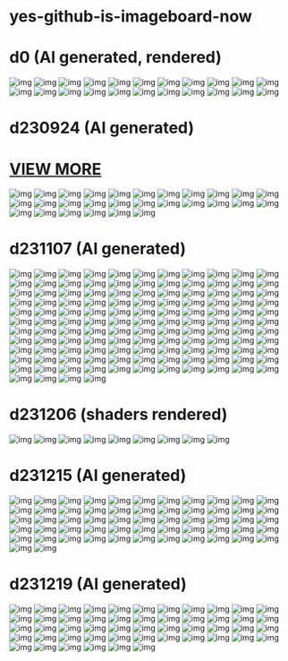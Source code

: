 # yes-github-is-imageboard-now

# d0 (AI generated, rendered)

![img](img/d0/Japanese_urban_downtown_hirise(1).jpeg)
![img](img/d0/Japanese_urban_downtown_hirise(2).jpeg)
![img](img/d0/Japanese_urban_downtown_hirise.jpeg)
![img](img/d0/alian_gem_crystal_stone_mutate-1.jpeg)
![img](img/d0/alian_gem_crystal_stone_mutate.jpeg)
![img](img/d0/battle_pass_game_ui_flat_outli(1).jpeg)
![img](img/d0/battle_pass_game_ui_flat_outli(2).jpeg)
![img](img/d0/battle_pass_game_ui_flat_outli(3).jpeg)
![img](img/d0/battle_pass_game_ui_flat_outli.jpeg)
![img](img/d0/d231128-0-fullhd.png)
![img](img/d0/d231128-1-fullhd.png)
![img](img/d0/d231128-100px.png)
![img](img/d0/d231128-2-fullhd.png)
![img](img/d0/d231128-3-fullhd.png)
![img](img/d0/d231128-4-fullhd.png)
![img](img/d0/d231128.png)
![img](img/d0/d231201-0.png)
![img](img/d0/d231206-0.png)
![img](img/d0/painterly_anime_artwork_Japane(1).jpeg)
![img](img/d0/painterly_anime_artwork_Japane.jpeg)
![img](img/d0/painterly_anime_artwork_overex(1).jpeg)
![img](img/d0/painterly_anime_artwork_overex.jpeg)

# d230924 (AI generated)

# [VIEW MORE](EXTRAS.md)

![img](img/d230924/out-0%20(1).png)
![img](img/d230924/out-0%20(10).png)
![img](img/d230924/out-0%20(11).png)
![img](img/d230924/out-0%20(12).png)
![img](img/d230924/out-0%20(13).png)
![img](img/d230924/out-0%20(14).png)
![img](img/d230924/out-0%20(15).png)
![img](img/d230924/out-1%20(73).png)
![img](img/d230924/out-1%20(74).png)
![img](img/d230924/out-1%20(75).png)
![img](img/d230924/out-1%20(76).png)
![img](img/d230924/out-1%20(77).png)
![img](img/d230924/out-1%20(78).png)
![img](img/d230924/out-1%20(79).png)
![img](img/d230924/out-1%20(8).png)
![img](img/d230924/out-1%20(80).png)
![img](img/d230924/out-1%20(81).png)
![img](img/d230924/out-1%20(82).png)
![img](img/d230924/out-1%20(83).png)
![img](img/d230924/out-1%20(84).png)
![img](img/d230924/out-1%20(85).png)
![img](img/d230924/out-1%20(86).png)
![img](img/d230924/out-1%20(87).png)
![img](img/d230924/out-1%20(88).png)
![img](img/d230924/out-1%20(89).png)
![img](img/d230924/out-1%20(9).png)
![img](img/d230924/out-1%20(90).png)
![img](img/d230924/out-1.png)

# d231107 (AI generated)

![img](img/d231107/20975ea5885e402bae13d721.jpeg)
![img](img/d231107/20b402d5497d496e9e960931.jpeg)
![img](img/d231107/3D_cartoon_low_poly_banana_pen(1).jpeg)
![img](img/d231107/3D_cartoon_low_poly_banana_pen(2).jpeg)
![img](img/d231107/3D_cartoon_low_poly_carrot_pen.jpeg)
![img](img/d231107/3D_cartoon_low_poly_carrot_ren(1).jpeg)
![img](img/d231107/3D_cartoon_low_poly_carrot_ren(2).jpeg)
![img](img/d231107/3D_cartoon_low_poly_carrot_ren.jpeg)
![img](img/d231107/3D_cartoon_low_poly_grunge_app.jpeg)
![img](img/d231107/3D_cartoon_low_poly_grunge_car(1).jpeg)
![img](img/d231107/3D_cartoon_low_poly_grunge_car(2).jpeg)
![img](img/d231107/3D_cartoon_low_poly_grunge_car(3).jpeg)
![img](img/d231107/3D_cartoon_low_poly_grunge_car(4).jpeg)
![img](img/d231107/3D_cartoon_low_poly_grunge_car(5).jpeg)
![img](img/d231107/3D_cartoon_low_poly_grunge_car.jpeg)
![img](img/d231107/688b5b76ce20412194478dc5.jpeg)
![img](img/d231107/Eudemon_kraken_online_refuses_.jpeg)
![img](img/d231107/anime_cooking_ingredients_sing(1).jpeg)
![img](img/d231107/anime_cooking_ingredients_sing(10).jpeg)
![img](img/d231107/anime_cooking_ingredients_sing(11).jpeg)
![img](img/d231107/anime_cooking_ingredients_sing(12).jpeg)
![img](img/d231107/anime_cooking_ingredients_sing(13).jpeg)
![img](img/d231107/anime_cooking_ingredients_sing(14).jpeg)
![img](img/d231107/anime_cooking_ingredients_sing(15).jpeg)
![img](img/d231107/anime_cooking_ingredients_sing(16).jpeg)
![img](img/d231107/anime_cooking_ingredients_sing(17).jpeg)
![img](img/d231107/anime_cooking_ingredients_sing(18).jpeg)
![img](img/d231107/anime_cooking_ingredients_sing(19).jpeg)
![img](img/d231107/anime_cooking_ingredients_sing(2).jpeg)
![img](img/d231107/anime_cooking_ingredients_sing(20).jpeg)
![img](img/d231107/anime_cooking_ingredients_sing(21).jpeg)
![img](img/d231107/anime_cooking_ingredients_sing(22).jpeg)
![img](img/d231107/anime_cooking_ingredients_sing(23).jpeg)
![img](img/d231107/anime_cooking_ingredients_sing(24).jpeg)
![img](img/d231107/anime_cooking_ingredients_sing(25).jpeg)
![img](img/d231107/anime_cooking_ingredients_sing(26).jpeg)
![img](img/d231107/anime_cooking_ingredients_sing(27).jpeg)
![img](img/d231107/anime_cooking_ingredients_sing(28).jpeg)
![img](img/d231107/anime_cooking_ingredients_sing(29).jpeg)
![img](img/d231107/anime_cooking_ingredients_sing(3).jpeg)
![img](img/d231107/anime_cooking_ingredients_sing(30).jpeg)
![img](img/d231107/anime_cooking_ingredients_sing(31).jpeg)
![img](img/d231107/anime_cooking_ingredients_sing(32).jpeg)
![img](img/d231107/anime_cooking_ingredients_sing(33).jpeg)
![img](img/d231107/anime_cooking_ingredients_sing(34).jpeg)
![img](img/d231107/anime_cooking_ingredients_sing(35).jpeg)
![img](img/d231107/anime_cooking_ingredients_sing(4).jpeg)
![img](img/d231107/anime_cooking_ingredients_sing(5).jpeg)
![img](img/d231107/anime_cooking_ingredients_sing(6).jpeg)
![img](img/d231107/anime_cooking_ingredients_sing(7).jpeg)
![img](img/d231107/anime_cooking_ingredients_sing(8).jpeg)
![img](img/d231107/anime_cooking_ingredients_sing(9).jpeg)
![img](img/d231107/anime_cooking_ingredients_sing.jpeg)
![img](img/d231107/banana_d_d_fantasy_highly_deta.jpeg)
![img](img/d231107/banana_studio_ghibli_style_art.jpeg)
![img](img/d231107/black_and_white_technical_draw(1).jpeg)
![img](img/d231107/black_and_white_technical_draw(2).jpeg)
![img](img/d231107/black_and_white_technical_draw(3).jpeg)
![img](img/d231107/black_and_white_technical_draw(4).jpeg)
![img](img/d231107/black_and_white_technical_draw.jpeg)
![img](img/d231107/burgers_ingridens_icon_set_on_.jpeg)
![img](img/d231107/cocktail_ingredients_icon_set_(1).jpeg)
![img](img/d231107/cocktail_ingredients_icon_set_(2).jpeg)
![img](img/d231107/cocktail_ingredients_icon_set_(3).jpeg)
![img](img/d231107/cocktail_ingredients_icon_set_.jpeg)
![img](img/d231107/d231024-1.png)
![img](img/d231107/d231024.png)
![img](img/d231107/d231028-1.png)
![img](img/d231107/d231028.png)
![img](img/d231107/elephant_maori_with_carapace_c(1).jpeg)
![img](img/d231107/elephant_maori_with_carapace_c.jpeg)
![img](img/d231107/fantasy_potion_ingredients_ico.jpeg)
![img](img/d231107/food_icon_set_on_simple_white_(1).jpeg)
![img](img/d231107/food_icon_set_on_simple_white_(2).jpeg)
![img](img/d231107/food_icon_set_on_simple_white_(3).jpeg)
![img](img/d231107/food_icon_set_on_simple_white_(4).jpeg)
![img](img/d231107/food_icon_set_on_simple_white_.jpeg)
![img](img/d231107/food_ingridens_icon_set_on_sim(1).jpeg)
![img](img/d231107/food_ingridens_icon_set_on_sim(2).jpeg)
![img](img/d231107/food_ingridens_icon_set_on_sim(3).jpeg)
![img](img/d231107/food_ingridens_icon_set_on_sim(4).jpeg)
![img](img/d231107/food_ingridens_icon_set_on_sim.jpeg)
![img](img/d231107/fruits_icon_set_on_simple_back(1).jpeg)
![img](img/d231107/fruits_icon_set_on_simple_back(2).jpeg)
![img](img/d231107/fruits_icon_set_on_simple_back(3).jpeg)
![img](img/d231107/fruits_icon_set_on_simple_back.jpeg)
![img](img/d231107/fruits_icon_set_on_simple_whit(1).jpeg)
![img](img/d231107/fruits_icon_set_on_simple_whit(2).jpeg)
![img](img/d231107/fruits_icon_set_on_simple_whit(3).jpeg)
![img](img/d231107/fruits_icon_set_on_simple_whit.jpeg)
![img](img/d231107/game_icons_fruits_realistic_ph(1).jpeg)
![img](img/d231107/game_icons_fruits_realistic_ph(2).jpeg)
![img](img/d231107/game_icons_fruits_realistic_ph(3).jpeg)
![img](img/d231107/game_icons_fruits_realistic_ph.jpeg)
![img](img/d231107/notify-mark-d231027.png)
![img](img/d231107/out-0.png)
![img](img/d231107/out-1.png)
![img](img/d231107/out-2.png)
![img](img/d231107/potion_ingredients_icon_set_on(1).jpeg)
![img](img/d231107/potion_ingredients_icon_set_on(10).jpeg)
![img](img/d231107/potion_ingredients_icon_set_on(11).jpeg)
![img](img/d231107/potion_ingredients_icon_set_on(12).jpeg)
![img](img/d231107/potion_ingredients_icon_set_on(2).jpeg)
![img](img/d231107/potion_ingredients_icon_set_on(3).jpeg)
![img](img/d231107/potion_ingredients_icon_set_on(4).jpeg)
![img](img/d231107/potion_ingredients_icon_set_on(5).jpeg)
![img](img/d231107/potion_ingredients_icon_set_on(6).jpeg)
![img](img/d231107/potion_ingredients_icon_set_on(7).jpeg)
![img](img/d231107/potion_ingredients_icon_set_on(8).jpeg)
![img](img/d231107/potion_ingredients_icon_set_on(9).jpeg)
![img](img/d231107/potion_ingredients_icon_set_on.jpeg)
![img](img/d231107/rabbit_maori_with_carapace_con(2).jpeg)
![img](img/d231107/rabbit_maori_with_carapace_con(1).jpeg)
![img](img/d231107/rabbit_maori_with_carapace_con(2).jpeg)
![img](img/d231107/rabbit_maori_with_carapace_con(3).jpeg)
![img](img/d231107/rabbit_maori_with_carapace_con(4).jpeg)
![img](img/d231107/rabbit_maori_with_carapace_con(5).jpeg)
![img](img/d231107/rabbit_maori_with_carapace_con(6).jpeg)
![img](img/d231107/rabbit_maori_with_carapace_con.jpeg)
![img](img/d231107/single_lemon_on_simple_backgro(1).jpeg)
![img](img/d231107/single_lemon_on_simple_backgro(2).jpeg)
![img](img/d231107/single_lemon_on_simple_backgro(3).jpeg)
![img](img/d231107/single_lemon_on_simple_backgro.jpeg)
![img](img/d231107/thigh_gap_genetic_sonatine_in_(1).jpeg)
![img](img/d231107/thigh_gap_genetic_sonatine_in_.jpeg)

# d231206 (shaders rendered)

![img](img/d231206/d231206-1.png)
![img](img/d231206/d231206-2.png)
![img](img/d231206/d231206-3.png)
![img](img/d231206/d231206-4.png)
![img](img/d231206/d231206-5.png)
![img](img/d231206/d231206-6.png)
![img](img/d231206/d231206-7.png)
![img](img/d231206/d231206-8.png)
![img](img/d231206/d231206-9.png)

# d231215 (AI generated)

![img](img/d231215/All_the_little_pieces_make_up_(1).jpeg)
![img](img/d231215/All_the_little_pieces_make_up_(10).jpeg)
![img](img/d231215/All_the_little_pieces_make_up_(11).jpeg)
![img](img/d231215/All_the_little_pieces_make_up_(12).jpeg)
![img](img/d231215/All_the_little_pieces_make_up_(13).jpeg)
![img](img/d231215/All_the_little_pieces_make_up_(14).jpeg)
![img](img/d231215/All_the_little_pieces_make_up_(15).jpeg)
![img](img/d231215/All_the_little_pieces_make_up_(16).jpeg)
![img](img/d231215/All_the_little_pieces_make_up_(17).jpeg)
![img](img/d231215/All_the_little_pieces_make_up_(18).jpeg)
![img](img/d231215/All_the_little_pieces_make_up_(19).jpeg)
![img](img/d231215/All_the_little_pieces_make_up_(2).jpeg)
![img](img/d231215/All_the_little_pieces_make_up_(20).jpeg)
![img](img/d231215/All_the_little_pieces_make_up_(21).jpeg)
![img](img/d231215/All_the_little_pieces_make_up_(22).jpeg)
![img](img/d231215/All_the_little_pieces_make_up_(23).jpeg)
![img](img/d231215/All_the_little_pieces_make_up_(24).jpeg)
![img](img/d231215/All_the_little_pieces_make_up_(25).jpeg)
![img](img/d231215/All_the_little_pieces_make_up_(26).jpeg)
![img](img/d231215/All_the_little_pieces_make_up_(27).jpeg)
![img](img/d231215/All_the_little_pieces_make_up_(28).jpeg)
![img](img/d231215/All_the_little_pieces_make_up_(29).jpeg)
![img](img/d231215/All_the_little_pieces_make_up_(3).jpeg)
![img](img/d231215/All_the_little_pieces_make_up_(30).jpeg)
![img](img/d231215/All_the_little_pieces_make_up_(31).jpeg)
![img](img/d231215/All_the_little_pieces_make_up_(32).jpeg)
![img](img/d231215/All_the_little_pieces_make_up_(33).jpeg)
![img](img/d231215/All_the_little_pieces_make_up_(34).jpeg)
![img](img/d231215/All_the_little_pieces_make_up_(35).jpeg)
![img](img/d231215/All_the_little_pieces_make_up_(36).jpeg)
![img](img/d231215/All_the_little_pieces_make_up_(37).jpeg)
![img](img/d231215/All_the_little_pieces_make_up_(38).jpeg)
![img](img/d231215/All_the_little_pieces_make_up_(39).jpeg)
![img](img/d231215/All_the_little_pieces_make_up_(4).jpeg)
![img](img/d231215/All_the_little_pieces_make_up_(40).jpeg)
![img](img/d231215/All_the_little_pieces_make_up_(41).jpeg)
![img](img/d231215/All_the_little_pieces_make_up_(42).jpeg)
![img](img/d231215/All_the_little_pieces_make_up_(43).jpeg)
![img](img/d231215/All_the_little_pieces_make_up_(44).jpeg)
![img](img/d231215/All_the_little_pieces_make_up_(45).jpeg)
![img](img/d231215/All_the_little_pieces_make_up_(46).jpeg)
![img](img/d231215/All_the_little_pieces_make_up_(47).jpeg)
![img](img/d231215/All_the_little_pieces_make_up_(48).jpeg)
![img](img/d231215/All_the_little_pieces_make_up_(49).jpeg)
![img](img/d231215/All_the_little_pieces_make_up_(5).jpeg)
![img](img/d231215/All_the_little_pieces_make_up_(50).jpeg)
![img](img/d231215/All_the_little_pieces_make_up_(51).jpeg)
![img](img/d231215/All_the_little_pieces_make_up_(52).jpeg)
![img](img/d231215/All_the_little_pieces_make_up_(53).jpeg)
![img](img/d231215/All_the_little_pieces_make_up_(54).jpeg)
![img](img/d231215/All_the_little_pieces_make_up_(6).jpeg)
![img](img/d231215/All_the_little_pieces_make_up_(7).jpeg)
![img](img/d231215/All_the_little_pieces_make_up_(8).jpeg)
![img](img/d231215/All_the_little_pieces_make_up_(9).jpeg)
![img](img/d231215/All_the_little_pieces_make_up_.jpeg)
![img](img/d231215/painterly_digital_painting_All.jpeg)
![img](img/d231215/pixel_art_All_the_little_piece.jpeg)

# d231219 (AI generated)

![img](img/d231219/All_the_little_pieces_make_up_(1).jpeg)
![img](img/d231219/All_the_little_pieces_make_up_(10).jpeg)
![img](img/d231219/All_the_little_pieces_make_up_(11).jpeg)
![img](img/d231219/All_the_little_pieces_make_up_(12).jpeg)
![img](img/d231219/All_the_little_pieces_make_up_(13).jpeg)
![img](img/d231219/All_the_little_pieces_make_up_(14).jpeg)
![img](img/d231219/All_the_little_pieces_make_up_(15).jpeg)
![img](img/d231219/All_the_little_pieces_make_up_(16).jpeg)
![img](img/d231219/All_the_little_pieces_make_up_(17).jpeg)
![img](img/d231219/All_the_little_pieces_make_up_(2).jpeg)
![img](img/d231219/All_the_little_pieces_make_up_(3).jpeg)
![img](img/d231219/All_the_little_pieces_make_up_(4).jpeg)
![img](img/d231219/All_the_little_pieces_make_up_(5).jpeg)
![img](img/d231219/All_the_little_pieces_make_up_(6).jpeg)
![img](img/d231219/All_the_little_pieces_make_up_(7).jpeg)
![img](img/d231219/All_the_little_pieces_make_up_(8).jpeg)
![img](img/d231219/All_the_little_pieces_make_up_(9).jpeg)
![img](img/d231219/All_the_little_pieces_make_up_.jpeg)
![img](img/d231219/An_intriguing_close-up_view_of.jpeg)
![img](img/d231219/alian_gem_crystal_stone_mutate(1).jpeg)
![img](img/d231219/alian_gem_crystal_stone_mutate(2).jpeg)
![img](img/d231219/alian_gem_crystal_stone_mutate(3).jpeg)
![img](img/d231219/alian_gem_crystal_stone_mutate(4).jpeg)
![img](img/d231219/alian_gem_crystal_stone_mutate.jpeg)
![img](img/d231219/isometric_game_rpg_character_s(1).jpeg)
![img](img/d231219/isometric_game_rpg_character_s(10).jpeg)
![img](img/d231219/isometric_game_rpg_character_s(11).jpeg)
![img](img/d231219/isometric_game_rpg_character_s(12).jpeg)
![img](img/d231219/isometric_game_rpg_character_s(13).jpeg)
![img](img/d231219/isometric_game_rpg_character_s(14).jpeg)
![img](img/d231219/isometric_game_rpg_character_s(15).jpeg)
![img](img/d231219/isometric_game_rpg_character_s(16).jpeg)
![img](img/d231219/isometric_game_rpg_character_s(17).jpeg)
![img](img/d231219/isometric_game_rpg_character_s(18).jpeg)
![img](img/d231219/isometric_game_rpg_character_s(19).jpeg)
![img](img/d231219/isometric_game_rpg_character_s(2).jpeg)
![img](img/d231219/isometric_game_rpg_character_s(20).jpeg)
![img](img/d231219/isometric_game_rpg_character_s(21).jpeg)
![img](img/d231219/isometric_game_rpg_character_s(22).jpeg)
![img](img/d231219/isometric_game_rpg_character_s(23).jpeg)
![img](img/d231219/isometric_game_rpg_character_s(24).jpeg)
![img](img/d231219/isometric_game_rpg_character_s(25).jpeg)
![img](img/d231219/isometric_game_rpg_character_s(3).jpeg)
![img](img/d231219/isometric_game_rpg_character_s(4).jpeg)
![img](img/d231219/isometric_game_rpg_character_s(5).jpeg)
![img](img/d231219/isometric_game_rpg_character_s(6).jpeg)
![img](img/d231219/isometric_game_rpg_character_s(7).jpeg)
![img](img/d231219/isometric_game_rpg_character_s(8).jpeg)
![img](img/d231219/isometric_game_rpg_character_s(9).jpeg)
![img](img/d231219/isometric_game_rpg_character_s.jpeg)
